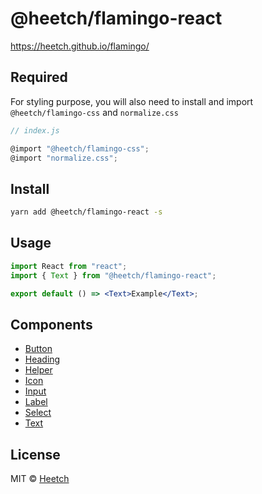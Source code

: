 # @heetch/flamingo-react

https://heetch.github.io/flamingo/

## Required

For styling purpose, you will also need to install and import `@heetch/flamingo-css` and `normalize.css`

```js
// index.js

@import "@heetch/flamingo-css";
@import "normalize.css";
```

## Install

```bash
yarn add @heetch/flamingo-react -s
```

## Usage

```jsx
import React from "react";
import { Text } from "@heetch/flamingo-react";

export default () => <Text>Example</Text>;
```

## Components

- [Button](src/components/Button/README.md)
- [Heading](src/components/Heading/README.md)
- [Helper](src/components/Helper/README.md)
- [Icon](src/components/Icon/README.md)
- [Input](src/components/Input/README.md)
- [Label](src/components/Label/README.md)
- [Select](src/components/Select/README.md)
- [Text](src/components/Text/README.md)

## License

MIT © [Heetch](https://github.com/heetch)
